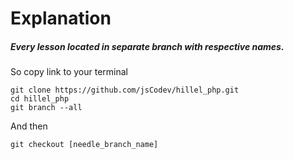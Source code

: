 # Explanation

##### Every lesson located in separate branch with respective names.
So copy link to your terminal
````
git clone https://github.com/jsCodev/hillel_php.git
cd hillel_php
git branch --all
````
And then
````
git checkout [needle_branch_name]
````
